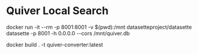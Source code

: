 # Quiver Local Search

docker run -it --rm -p 8001:8001 -v $(pwd):/mnt datasetteproject/datasette \
  datasette -p 8001 -h 0.0.0.0 --cors /mnt/quiver.db

docker build . -t quiver-converter:latest
